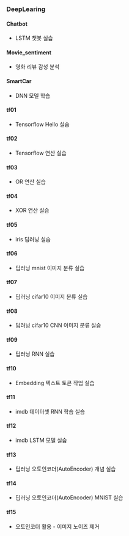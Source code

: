 ### DeepLearing

#### Chatbot
  + LSTM 챗봇 실습
  
#### Movie_sentiment
  + 영화 리뷰 감성 분석
  
#### SmartCar
  + DNN 모델 학습
  
#### tf01
  + Tensorflow Hello 실습

#### tf02
  + Tensorflow 연산 실습

#### tf03
  + OR 연산 실습
  
#### tf04
  + XOR 연산 실습
  
#### tf05
  + iris 딥러닝 실습
  
#### tf06
  + 딥러닝 mnist 이미지 분류 실습
  
#### tf07
  + 딥러닝 cifar10 이미지 분류 실습
  
#### tf08
  + 딥러닝 cifar10 CNN 이미지 분류 실습
  
#### tf09
  + 딥러닝 RNN 실습
  
#### tf10
  + Embedding 텍스트 토큰 작업 실습
  
#### tf11
  + imdb 데이터셋 RNN 학습 실습
  
#### tf12
  + imdb LSTM 모델 실습
  
#### tf13
  + 딥러닝 오토인코더(AutoEncoder) 개념 실습
  
#### tf14
  + 딥러닝 오토인코더(AutoEncoder) MNIST 실습
  
#### tf15
  + 오토인코더 활용 - 이미지 노이즈 제거
